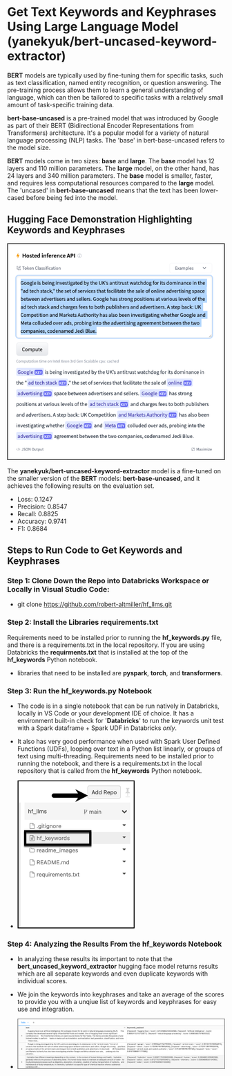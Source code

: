 # Get Text Keywords and Keyphrases Using Large Language Model (yanekyuk/bert-uncased-keyword-extractor)

__BERT__ models are typically used by fine-tuning them for specific tasks, such as text classification, named entity recognition, or question answering. The pre-training process allows them to learn a general understanding of language, which can then be tailored to specific tasks with a relatively small amount of task-specific training data.  

__bert-base-uncased__ is a pre-trained model that was introduced by Google as part of their BERT (Bidirectional Encoder Representations from Transformers) architecture. It's a popular model for a variety of natural language processing (NLP) tasks.  The 'base' in bert-base-uncased refers to the model size. 

__BERT__ models come in two sizes: __base__ and __large__. The __base__ model has 12 layers and 110 million parameters. The __large__ model, on the other hand, has 24 layers and 340 million parameters.  The __base__ model is smaller, faster, and requires less computational resources compared to the __large__ model.  The 'uncased' in __bert-base-uncased__ means that the text has been lower-cased before being fed into the model.


## Hugging Face Demonstration Highlighting Keywords and Keyphrases

![hf_example.png](/readme_images/hf_example.png)

The __yanekyuk/bert-uncased-keyword-extractor__ model is a fine-tuned on the smaller version of the __BERT__ models: __bert-base-uncased__, and it achieves the following results on the evaluation set.

- Loss: 0.1247
- Precision: 0.8547
- Recall: 0.8825
- Accuracy: 0.9741
- F1: 0.8684


## Steps to Run Code to Get Keywords and Keyphrases <br>

### Step 1: Clone Down the Repo into Databricks Workspace or Locally in Visual Studio Code: <br>

- git clone https://github.com/robert-altmiller/hf_llms.git


### Step 2: Install the Libraries requirements.txt <br>

Requirements need to be installed prior to running the __hf_keywords.py__ file, and there is a requirements.txt in the local repository.  If you are using Databricks the __requirments.txt__ that is installed at the top of the __hf_keywords__ Python notebook.

- libraries that need to be installed are __pyspark__, __torch__, and __transformers__.


### Step 3: Run the hf_keywords.py Notebook <br>

- The code is in a single notebook that can be run natively in Databricks, locally in VS Code or your development IDE of choice.  It has a environment built-in check for '__Databricks__' to run the keywords unit test with a Spark dataframe + Spark UDF in Databricks _only_.<br>

- It also has very good performance when used with Spark User Defined Functions (UDFs), looping over text in a Python list linearly, or groups of text using multi-threading.  Requirements need to be installed prior to running the notebook, and there is a requirements.txt in the local repository that is called from the __hf_keywords__ Python notebook.

- ![run_notebook.png](/readme_images/run_notebook.png)


### Step 4: Analyzing the Results From the hf_keywords Notebook <br>

- In analyzing these results its important to note that the __bert_uncased_keyword_extractor__ hugging face model returns results which are all separate keywords and even duplicate keywords with individual scores.  

- We join the keywords into keyphrases and take an average of the scores to provide you with a unqiue list of keywords and keyphrases for easy use and integration.

- ![analyze_results.png](/readme_images/analyze_results.png)
